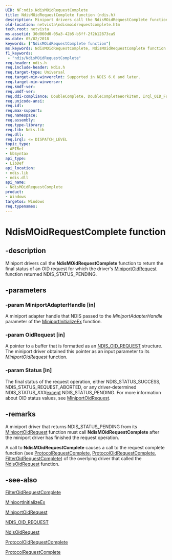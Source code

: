 ```yaml
---
UID: NF:ndis.NdisMOidRequestComplete
title: NdisMOidRequestComplete function (ndis.h)
description: Miniport drivers call the NdisMOidRequestComplete function to return the final status of an OID request for which the driver's MiniportOidRequest function returned NDIS_STATUS_PENDING.
old-location: netvista\ndismoidrequestcomplete.htm
tech.root: netvista
ms.assetid: 30d060d0-05a3-42b5-b5ff-2f2b12873ca9
ms.date: 05/02/2018
keywords: ["NdisMOidRequestComplete function"]
ms.keywords: NdisMOidRequestComplete, NdisMOidRequestComplete function [Network Drivers Starting with Windows Vista], ndis/NdisMOidRequestComplete, ndis_request_ref_b5524732-acaf-4d0d-a261-3f8a8b739ecc.xml, netvista.ndismoidrequestcomplete
f1_keywords:
 - "ndis/NdisMOidRequestComplete"
req.header: ndis.h
req.include-header: Ndis.h
req.target-type: Universal
req.target-min-winverclnt: Supported in NDIS 6.0 and later.
req.target-min-winversvr: 
req.kmdf-ver: 
req.umdf-ver: 
req.ddi-compliance: DoubleComplete, DoubleCompleteWorkItem, Irql_OID_Function, NdisMNetPnPEventInOIDRequest, NdisOidComplete, NdisOidDoubleComplete, NdisOidDoubleRequest, NdisTimedOidComplete, WlanAssociation, WlanDisassociation, WlanTimedConnectRequest, WlanTimedLinkQuality, WlanTimedScan
req.unicode-ansi: 
req.idl: 
req.max-support: 
req.namespace: 
req.assembly: 
req.type-library: 
req.lib: Ndis.lib
req.dll: 
req.irql: <= DISPATCH_LEVEL
topic_type:
- APIRef
- kbSyntax
api_type:
- LibDef
api_location:
- ndis.lib
- ndis.dll
api_name:
- NdisMOidRequestComplete
product:
- Windows
targetos: Windows
req.typenames: 
---
```


# NdisMOidRequestComplete function


## -description


Miniport drivers call the 
  <b>NdisMOidRequestComplete</b> function to return the final status of an OID request for which the driver's 
  <a href="https://docs.microsoft.com/windows-hardware/drivers/ddi/ndis/nc-ndis-miniport_oid_request">MiniportOidRequest</a> function returned
  NDIS_STATUS_PENDING.


## -parameters




### -param MiniportAdapterHandle [in]

A miniport adapter handle that NDIS passed to the 
     <i>MiniportAdapterHandle</i> parameter of the 
     <a href="https://docs.microsoft.com/windows-hardware/drivers/ddi/ndis/nc-ndis-miniport_initialize">
     MiniportInitializeEx</a> function.


### -param OidRequest [in]

A pointer to a buffer that is formatted as an 
     <a href="https://docs.microsoft.com/windows-hardware/drivers/ddi/ndis/ns-ndis-_ndis_oid_request">NDIS_OID_REQUEST</a> structure. The miniport
     driver obtained this pointer as an input parameter to its 
     <i>MiniportOidRequest</i> function.


### -param Status [in]

The final status of the request operation, either NDIS_STATUS_SUCCESS,
     NDIS_STATUS_REQUEST_ABORTED, or any driver-determined NDIS_STATUS_<i>XXX</i><u>except</u> NDIS_STATUS_PENDING. For more information about OID status values, see 
     <a href="https://docs.microsoft.com/windows-hardware/drivers/ddi/ndis/nc-ndis-miniport_oid_request">MiniportOidRequest</a>.


## -remarks



A miniport driver that returns NDIS_STATUS_PENDING from its 
    <a href="https://docs.microsoft.com/windows-hardware/drivers/ddi/ndis/nc-ndis-miniport_oid_request">MiniportOidRequest</a> function must
    call 
    <b>NdisMOidRequestComplete</b> after the miniport driver has finished the request operation.

A call to 
    <b>NdisMOidRequestComplete</b> causes a call to the request complete function (see 
    <a href="https://docs.microsoft.com/previous-versions/windows/hardware/network/ff563254(v=vs.85)">ProtocolRequestComplete</a>, 
    <a href="https://docs.microsoft.com/windows-hardware/drivers/ddi/ndis/nc-ndis-protocol_oid_request_complete">ProtocolOidRequestComplete</a>,    
    <a href="https://docs.microsoft.com/windows-hardware/drivers/ddi/ndis/nc-ndis-filter_oid_request_complete">FilterOidRequestComplete</a>) of
    the overlying driver that called the 
    <a href="https://docs.microsoft.com/windows-hardware/drivers/ddi/ndis/nf-ndis-ndisoidrequest">NdisOidRequest</a> function.




## -see-also




<a href="https://docs.microsoft.com/windows-hardware/drivers/ddi/ndis/nc-ndis-filter_oid_request_complete">FilterOidRequestComplete</a>



<a href="https://docs.microsoft.com/windows-hardware/drivers/ddi/ndis/nc-ndis-miniport_initialize">MiniportInitializeEx</a>



<a href="https://docs.microsoft.com/windows-hardware/drivers/ddi/ndis/nc-ndis-miniport_oid_request">MiniportOidRequest</a>



<a href="https://docs.microsoft.com/windows-hardware/drivers/ddi/ndis/ns-ndis-_ndis_oid_request">NDIS_OID_REQUEST</a>



<a href="https://docs.microsoft.com/windows-hardware/drivers/ddi/ndis/nf-ndis-ndisoidrequest">NdisOidRequest</a>



<a href="https://docs.microsoft.com/windows-hardware/drivers/ddi/ndis/nc-ndis-protocol_oid_request_complete">ProtocolOidRequestComplete</a>



<a href="https://docs.microsoft.com/previous-versions/windows/hardware/network/ff563254(v=vs.85)">ProtocolRequestComplete</a>
 

 

